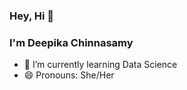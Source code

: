 ### Hey, Hi 👋
### I'm Deepika Chinnasamy 

- 🌱 I’m currently learning Data Science
-  😄 Pronouns: She/Her

<!--
**DeepikaChinnasamy/DeepikaChinnasamy** is a ✨ _special_ ✨ repository because its `README.md` (this file) appears on your GitHub profile.

Here are some ideas to get you started:

- 🔭 I’m currently working on ...
- 🌱 I’m currently learning ...
- 👯 I’m looking to collaborate on ...
- 🤔 I’m looking for help with ...
- 💬 Ask me about ...
- 📫 How to reach me: ...
- 😄 Pronouns: ...
- ⚡ Fun fact: ...
-->
